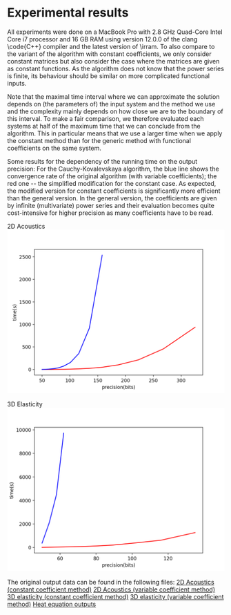 # Experimental results
All experiments were done on a MacBook Pro with 2.8 GHz Quad-Core Intel Core i7 processor and 16 GB RAM using version 12.0.0 of the clang \code{C++} compiler and the latest version of \irram.
To also compare to the variant of the algorithm with constant coefficients, we only consider constant matrices but also consider the case where the matrices are given as constant functions.
As the algorithm does not know that the power series is finite, its behaviour should be similar on more complicated functional inputs.

Note that the maximal time interval where we can approximate the solution depends on (the parameters of) the input system and the method we use and the complexity mainly depends on how close we are to the boundary of this interval. 
To make a fair comparison, we therefore evaluated each systems at half of the maximum time that we can conclude from the algorithm.
This in particular means that we use a larger time when we apply the constant method than for the generic method with functional coefficients on the same system.

Some results for the dependency of the running time on the output precision:
For the Cauchy-Kovalevskaya algorithm, the blue line shows the convergence rate of the original algorithm (with variable coefficients); the red one -- the simplified modification for the constant case. 
As expected, the modified version for constant coefficients is significantly more efficient than the general version.
In the general version, the coefficients are given by infinite (multivariate) power series and their evaluation becomes quite cost-intensive for higher precision as many coefficients have to be read.


2D Acoustics 
![2D Acoustics](acoustics.png)

3D Elasticity 
![3D Elasticity](elasticity.png)

The original output data can be found in the following files:
[2D Acoustics (constant coefficient method)](./acoustics_const.txt)
[2D Acoustics (variable coefficient method)](./acoustics.txt)
[3D elasticity (constant coefficient method)](./elasticity_const.txt)
[3D elasticity (variable coefficient method)](./elasticity.txt)
[Heat equation outputs](./heat.txt)

